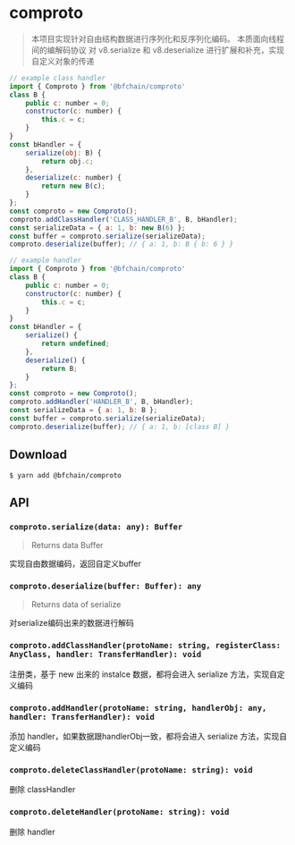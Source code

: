 # comproto

> 本项目实现针对自由结构数据进行序列化和反序列化编码。
> 本质面向线程间的编解码协议
> 对 v8.serialize 和 v8.deserialize 进行扩展和补充，实现自定义对象的传递

```js
// example class handler
import { Comproto } from '@bfchain/comproto'
class B {
    public c: number = 0;
    constructor(c: number) {
        this.c = c;
    }
}
const bHandler = {
    serialize(obj: B) {
        return obj.c;
    },
    deserialize(c: number) {
        return new B(c);
    }
};
const comproto = new Comproto();
comproto.addClassHandler('CLASS_HANDLER_B', B, bHandler);
const serializeData = { a: 1, b: new B(6) };
const buffer = comproto.serialize(serializeData);
comproto.deserialize(buffer); // { a: 1, b: B { b: 6 } }
```

```js
// example handler
import { Comproto } from '@bfchain/comproto'
class B {
    public c: number = 0;
    constructor(c: number) {
        this.c = c;
    }
}
const bHandler = {
    serialize() {
        return undefined;
    },
    deserialize() {
        return B;
    }
};
const comproto = new Comproto();
comproto.addHandler('HANDLER_B', B, bHandler);
const serializeData = { a: 1, b: B };
const buffer = comproto.serialize(serializeData);
comproto.deserialize(buffer); // { a: 1, b: [class B] }
```

## Download

```
$ yarn add @bfchain/comproto
```

## API

### `comproto.serialize(data: any): Buffer`

> Returns data Buffer

 实现自由数据编码，返回自定义buffer

### `comproto.deserialize(buffer: Buffer): any`

> Returns data of serialize

对serialize编码出来的数据进行解码

### `comproto.addClassHandler(protoName: string, registerClass: AnyClass, handler: TransferHandler): void`

注册类，基于 new 出来的 instalce 数据，都将会进入 serialize 方法，实现自定义编码

### `comproto.addHandler(protoName: string, handlerObj: any, handler: TransferHandler): void`

添加 handler，如果数据跟handlerObj一致，都将会进入 serialize 方法，实现自定义编码

### `comproto.deleteClassHandler(protoName: string): void`

删除 classHandler

### `comproto.deleteHandler(protoName: string): void`

删除 handler

